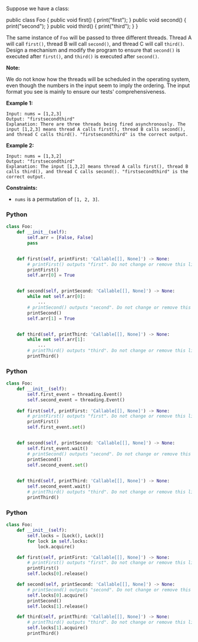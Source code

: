 Suppose we have a class:

public class Foo {
  public void first() { print("first"); }
  public void second() { print("second"); }
  public void third() { print("third"); }
}

The same instance of  `Foo`  will be passed to three different threads. Thread A will call  `first()`, thread B will call  `second()`, and thread C will call  `third()`. Design a mechanism and modify the program to ensure that  `second()`  is executed after  `first()`, and  `third()`  is executed after  `second()`.

**Note:**

We do not know how the threads will be scheduled in the operating system, even though the numbers in the input seem to imply the ordering. The input format you see is mainly to ensure our tests' comprehensiveness.

**Example 1:**
```
Input: nums = [1,2,3]
Output: "firstsecondthird"
Explanation: There are three threads being fired asynchronously. The input [1,2,3] means thread A calls first(), thread B calls second(), and thread C calls third(). "firstsecondthird" is the correct output.
```

**Example 2:**
```
Input: nums = [1,3,2]
Output: "firstsecondthird"
Explanation: The input [1,3,2] means thread A calls first(), thread B calls third(), and thread C calls second(). "firstsecondthird" is the correct output.
```

**Constraints:**

-   `nums`  is a permutation of  `[1, 2, 3]`.


### Python
```python
class Foo:
    def __init__(self):
        self.arr = [False, False]
        pass


    def first(self, printFirst: 'Callable[[], None]') -> None:
        # printFirst() outputs "first". Do not change or remove this line.
        printFirst()
        self.arr[0] = True


    def second(self, printSecond: 'Callable[[], None]') -> None:
        while not self.arr[0]:
            ...
        # printSecond() outputs "second". Do not change or remove this line.
        printSecond()
        self.arr[1] = True


    def third(self, printThird: 'Callable[[], None]') -> None:
        while not self.arr[1]:
            ...
        # printThird() outputs "third". Do not change or remove this line.
        printThird()
```

### Python
```python
class Foo:
    def __init__(self):
        self.first_event = threading.Event()
        self.second_event = threading.Event()
       
    def first(self, printFirst: 'Callable[[], None]') -> None:
        # printFirst() outputs "first". Do not change or remove this line.
        printFirst()
        self.first_event.set()


    def second(self, printSecond: 'Callable[[], None]') -> None:
        self.first_event.wait()
        # printSecond() outputs "second". Do not change or remove this line.
        printSecond()
        self.second_event.set()
            

    def third(self, printThird: 'Callable[[], None]') -> None:
        self.second_event.wait()
        # printThird() outputs "third". Do not change or remove this line.
        printThird()
```


### Python
```python
class Foo:
    def __init__(self):
        self.locks = [Lock(), Lock()]
        for lock in self.locks:
            lock.acquire()

    def first(self, printFirst: 'Callable[[], None]') -> None:
        # printFirst() outputs "first". Do not change or remove this line.
        printFirst()
        self.locks[0].release()

    def second(self, printSecond: 'Callable[[], None]') -> None:
        # printSecond() outputs "second". Do not change or remove this line.
        self.locks[0].acquire()
        printSecond()
        self.locks[1].release()

    def third(self, printThird: 'Callable[[], None]') -> None:
        # printThird() outputs "third". Do not change or remove this line.
        self.locks[1].acquire()
        printThird()
```